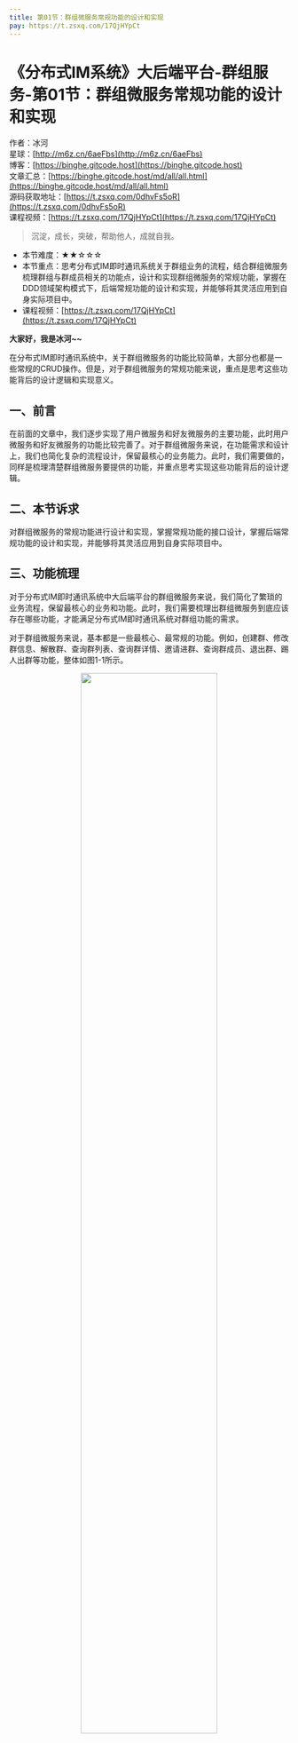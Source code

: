```yaml
---
title: 第01节：群组微服务常规功能的设计和实现
pay: https://t.zsxq.com/17QjHYpCt
---
```


# 《分布式IM系统》大后端平台-群组服务-第01节：群组微服务常规功能的设计和实现

作者：冰河
<br/>星球：[http://m6z.cn/6aeFbs](http://m6z.cn/6aeFbs)
<br/>博客：[https://binghe.gitcode.host](https://binghe.gitcode.host)
<br/>文章汇总：[https://binghe.gitcode.host/md/all/all.html](https://binghe.gitcode.host/md/all/all.html)
<br/>源码获取地址：[https://t.zsxq.com/0dhvFs5oR](https://t.zsxq.com/0dhvFs5oR)
<br/>课程视频：[https://t.zsxq.com/17QjHYpCt](https://t.zsxq.com/17QjHYpCt)

> 沉淀，成长，突破，帮助他人，成就自我。

* 本节难度：★★☆☆☆
* 本节重点：思考分布式IM即时通讯系统关于群组业务的流程，结合群组微服务梳理群组与群成员相关的功能点，设计和实现群组微服务的常规功能，掌握在DDD领域架构模式下，后端常规功能的设计和实现，并能够将其灵活应用到自身实际项目中。
* 课程视频：[https://t.zsxq.com/17QjHYpCt](https://t.zsxq.com/17QjHYpCt)

**大家好，我是冰河~~**

在分布式IM即时通讯系统中，关于群组微服务的功能比较简单，大部分也都是一些常规的CRUD操作。但是，对于群组微服务的常规功能来说，重点是思考这些功能背后的设计逻辑和实现意义。

## 一、前言

在前面的文章中，我们逐步实现了用户微服务和好友微服务的主要功能，此时用户微服务和好友微服务的功能比较完善了。对于群组微服务来说，在功能需求和设计上，我们也简化复杂的流程设计，保留最核心的业务能力。此时，我们需要做的，同样是梳理清楚群组微服务要提供的功能，并重点思考实现这些功能背后的设计逻辑。

## 二、本节诉求

对群组微服务的常规功能进行设计和实现，掌握常规功能的接口设计，掌握后端常规功能的设计和实现，并能够将其灵活应用到自身实际项目中。

## 三、功能梳理

对于分布式IM即时通讯系统中大后端平台的群组微服务来说，我们简化了繁琐的业务流程，保留最核心的业务和功能。此时，我们需要梳理出群组微服务到底应该存在哪些功能，才能满足分布式IM即时通讯系统对群组功能的需求。

对于群组微服务来说，基本都是一些最核心、最常规的功能。例如，创建群、修改群信息、解散群、查询群列表、查询群详情、邀请进群、查询群成员、退出群、踢人出群等功能，整体如图1-1所示。

<div align="center">
    <img src="https://binghe.gitcode.host/images/project/im/2024-01-17-001.png?raw=true" width="70%">
    <br/>
</div>

每个功能点的说明如下所示。

* 创建群：用户可以在群组微服务中创建群，此时创建群的用户就是群主。
* 修改群信息：群主可以修改群信息，比如群头像、群名称、群备注、群公告等。
* 解散群：群主可以解散自己创建的群组。
* 查询群列表：用户可以在群组微服务中查询群列表。
* 查询群详情：用户可以在群组微服务中查询群详情。
* 邀请进群：用户可以邀请自己的好友加入群组。
* 查询群成员：用户可以在群组中查看群成员。
* 退出群：用户可以主动退出某个群组。
* 踢人出群：群主可以将某个用户踢出群组。

## 四、接口设计

通过对功能的梳理，我们可以大体梳理出群组微服务需要提供的接口如下所示。

| 接口名称   | 请求方式 | 接口链接                                 | 备注说明 |
| ---------- | -------- | ---------------------------------------- | -------- |
| 创建群     | POST     | http://{ip:port}/group/create            |          |
| 修改群信息 | PUT      | http://{ip:port}/group/modify            |          |
| 解散群     | DELETE   | http://{ip:port}/group/delete/{groupId}  |          |
| 查询群列表 | GET      | http://{ip:port}/group/list              |          |
| 查询群详情 | GET      | http://{ip:port}/group/find/{groupId}    |          |
| 邀请进群   | POST     | http://{ip:port}/group/invite            |          |
| 查询群成员 | GET      | http://{ip:port}/group/members/{groupId} |          |
| 退出群     | DELETE   | http://{ip:port}/group/quit/{groupId}    |          |
| 踢人出群   | DELETE   | http://{ip:port}/group/kick/{groupId}    |          |

每个接口的数据交互格式如下所示。

## 查看完整文章

加入[冰河技术](https://public.zsxq.com/groups/48848484411888.html)知识星球，解锁完整技术文章与完整代码